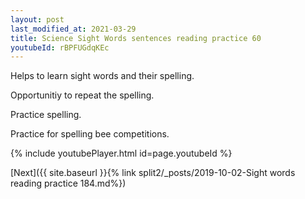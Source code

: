 ```yaml
---
layout: post
last_modified_at: 2021-03-29
title: Science Sight Words sentences reading practice 60
youtubeId: rBPFUGdqKEc
---
```

 
 
Helps to learn sight words and their spelling.

Opportunitiy to repeat the spelling. 

Practice spelling. 
 
Practice for spelling bee competitions. 
 
{% include youtubePlayer.html id=page.youtubeId %}
 
 

[Next]({{ site.baseurl }}{% link  split2/_posts/2019-10-02-Sight words reading practice 184.md%})
 
